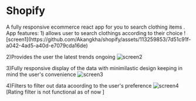 <h1>Shopify </h1>
A fully responsive ecommerce react app for you to search clothing items .
App features:
1) allows user to search clothings according to their choice
![screen1](https://github.com/Akangkha/shopify/assets/113259853/7d51c91f-a042-4ad5-a40d-e7079cda16de)

2)Provides the user the latest trends ongoing 
![screen2](https://github.com/Akangkha/shopify/assets/113259853/5b1e29d2-543d-405a-9b1d-4a83ea6b3a7a)

3)Fully responsive display of the data with minimilastic design keeping in mind the user's convenience
![screen3](https://github.com/Akangkha/shopify/assets/113259853/c9066769-e9ec-40ab-ac65-0148b7888d31)

4)Filters to filter out data acoording to the user's preference
![screen4](https://github.com/Akangkha/shopify/assets/113259853/e27bb6c7-6c31-4d66-a753-65207737b4de)
[Rating filter is not functional as of now ]
